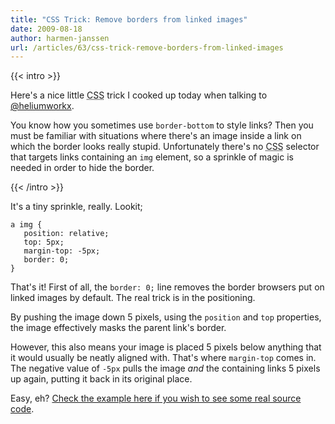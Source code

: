 ```yaml
---
title: "CSS Trick: Remove borders from linked images"
date: 2009-08-18
author: harmen-janssen
url: /articles/63/css-trick-remove-borders-from-linked-images
---
```


{{< intro >}}
<p>Here's a nice little <abbr title="Cascading Style Sheets">CSS</abbr> trick I cooked up today when talking to <a href="http://twitter.com/heliumworkx">@heliumworkx</a>.</p>
<p>You know how you sometimes use <code>border-bottom</code> to style links? Then you must be familiar with situations where there's an image inside a link on which the border looks really stupid. Unfortunately there's no <abbr title="Cascading Style Sheets">CSS</abbr> selector that targets links containing an <code>img</code> element, so a sprinkle of magic is needed in order to hide the border.</p>
{{< /intro >}}

It's a tiny sprinkle, really. Lookit;

 ```
a img {
	position: relative;
	top: 5px;
	margin-top: -5px;
	border: 0;
}
```

That's it! First of all, the `border: 0;` line removes the border browsers put on linked images by default. The real trick is in the positioning.

By pushing the image down 5 pixels, using the `position` and `top` properties, the image effectively masks the parent link's border.

However, this also means your image is placed 5 pixels below anything that it would usually be neatly aligned with. That's where `margin-top` comes in. The negative value of `-5px` pulls the image _and_ the containing links 5 pixels up again, putting it back in its original place.

Easy, eh? [Check the example here if you wish to see some real source code](http://www.whatstyle.net/examples/css-tricks/imageborderlink.html).